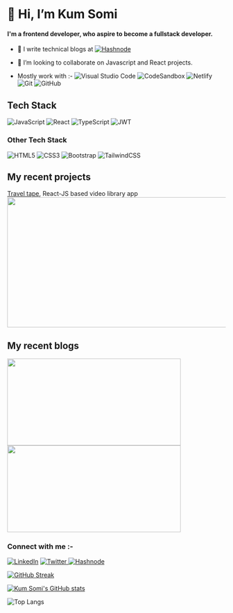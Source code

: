 # 👋 Hi, I’m Kum Somi
<h4>I'm a frontend developer, who aspire to become a fullstack developer.</h4>
<!--
- 📌 I’m interested in Tech, Tea and books(Taknik, chai aur kitabe).
- 📌 I’m currently learning **Javascript** and **React** in Web Development.-->

- 📌 I write technical blogs at <a href="https://kumsomi.hashnode.dev/">![Hashnode](https://img.shields.io/badge/Hashnode-2962FF?style=for-the-badge&logo=hashnode&logoColor=white) </a> 
<!--<a href="https://medium.com/@kumsomi.5">![Medium](https://img.shields.io/badge/Medium-12100E?style=for-the-badge&logo=medium&logoColor=white)</a>-->

- 📌 I’m looking to collaborate on Javascript and React projects.

<!-- -  Write to me at ![Gmail](https://img.shields.io/badge/Gmail-D14836?style=for-the-badge&logo=gmail&logoColor=white) kumsomi.5@gmail.com -->

- Mostly work with :- 
	![Visual Studio Code](https://img.shields.io/badge/Visual%20Studio%20Code-0078d7.svg?style=for-the-badge&logo=visual-studio-code&logoColor=white)
  ![CodeSandbox](https://img.shields.io/badge/Codesandbox-040404?style=for-the-badge&logo=codesandbox&logoColor=DBDBDB)
![Netlify](https://img.shields.io/badge/netlify-%23000000.svg?style=for-the-badge&logo=netlify&logoColor=#00C7B7)
![Git](https://img.shields.io/badge/git-%23F05033.svg?style=for-the-badge&logo=git&logoColor=white)
![GitHub](https://img.shields.io/badge/github-%23121011.svg?style=for-the-badge&logo=github&logoColor=white)

## Tech Stack
![JavaScript](https://img.shields.io/badge/javascript-%23323330.svg?style=for-the-badge&logo=javascript&logoColor=%23F7DF1E)
![React](https://img.shields.io/badge/react-%2320232a.svg?style=for-the-badge&logo=react&logoColor=%2361DAFB)
![TypeScript](https://img.shields.io/badge/typescript-%23007ACC.svg?style=for-the-badge&logo=typescript&logoColor=white) 
![JWT](https://img.shields.io/badge/JWT-black?style=for-the-badge&logo=JSON%20web%20tokens)
### Other Tech Stack
![HTML5](https://img.shields.io/badge/html5-%23E34F26.svg?style=for-the-badge&logo=html5&logoColor=white)
![CSS3](https://img.shields.io/badge/css3-%231572B6.svg?style=for-the-badge&logo=css3&logoColor=white) 
![Bootstrap](https://img.shields.io/badge/bootstrap-%23563D7C.svg?style=for-the-badge&logo=bootstrap&logoColor=white)
![TailwindCSS](https://img.shields.io/badge/tailwindcss-%2338B2AC.svg?style=for-the-badge&logo=tailwind-css&logoColor=white)

<!--
![Redux](https://img.shields.io/badge/redux-%23593d88.svg?style=for-the-badge&logo=redux&logoColor=white)
-->

## My recent projects
[Travel tape](https://traveltape.netlify.app/), React-JS based video library app
<a href="https://traveltape.netlify.app/">
<img src="https://user-images.githubusercontent.com/54243544/192139063-51c904ee-5760-403a-88f5-c1489bbd1835.png" width=800 height=300></img>
</a>

## My recent blogs
<p>
<a href="https://kumsomi.hashnode.dev/this-keyword-and-binding-methods-in-javascript">
<!--![{this}](https://user-images.githubusercontent.com/54243544/192139244-a3502ec1-455c-40b4-b542-356f4efaf7ac.png)-->
<img src="https://user-images.githubusercontent.com/54243544/192139244-a3502ec1-455c-40b4-b542-356f4efaf7ac.png" height=200 width=400></img>
</a>
<a href="https://kumsomi.hashnode.dev/centering-my-div">
<img src="https://user-images.githubusercontent.com/54243544/192139467-2447a8d1-5d76-4f97-bf86-c0821f00d99c.png" height=200 width=400></img>
</a>
</p>

### Connect with me :-
<a href="https://www.linkedin.com/in/kum-somi-25aa8a152">![LinkedIn](https://img.shields.io/badge/linkedin-%230077B5.svg?style=for-the-badge&logo=linkedin&logoColor=white)</a>
<a href="https://twitter.com/somi_kaushik">
![Twitter](https://img.shields.io/badge/Twitter-%231DA1F2.svg?style=for-the-badge&logo=Twitter&logoColor=white)
</a>
<a href="https://kumsomi.hashnode.dev/">
  ![Hashnode](https://img.shields.io/badge/Hashnode-2962FF?style=for-the-badge&logo=hashnode&logoColor=white) 
</a>
<!---
![Discord](https://img.shields.io/badge/%3CServer%3E-%237289DA.svg?style=for-the-badge&logo=discord&logoColor=white)
--->
[![GitHub Streak](https://streak-stats.demolab.com?user=kumsomi&theme=vue-dark)](https://git.io/streak-stats)

[![Kum Somi's GitHub stats](https://github-readme-stats.vercel.app/api?username=kumsomi)](https://github.com/kumsomi/github-readme-stats)

![Top Langs](https://github-readme-stats.vercel.app/api/top-langs/?username=kumsomi&theme=tokyonight)

<!---
kumsomi/kumsomi is a ✨ special ✨ repository because its `README.md` (this file) appears on your GitHub profile.
You can click the Preview link to take a look at your changes.
--->
